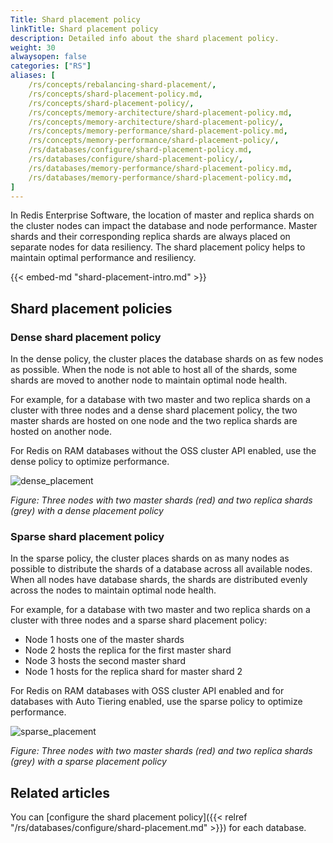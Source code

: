 ```yaml
---
Title: Shard placement policy
linkTitle: Shard placement policy
description: Detailed info about the shard placement policy.
weight: 30
alwaysopen: false
categories: ["RS"]
aliases: [
    /rs/concepts/rebalancing-shard-placement/,
    /rs/concepts/shard-placement-policy.md,
    /rs/concepts/shard-placement-policy/,
    /rs/concepts/memory-architecture/shard-placement-policy.md,
    /rs/concepts/memory-architecture/shard-placement-policy/,
    /rs/concepts/memory-performance/shard-placement-policy.md,
    /rs/concepts/memory-performance/shard-placement-policy/,
    /rs/databases/configure/shard-placement-policy.md,
    /rs/databases/configure/shard-placement-policy/,
    /rs/databases/memory-performance/shard-placement-policy.md,
    /rs/databases/memory-performance/shard-placement-policy.md,
]
---
```

In Redis Enterprise Software, the location of master and replica shards on the cluster nodes can impact the database and node performance.
Master shards and their corresponding replica shards are always placed on separate nodes for data resiliency.
The shard placement policy helps to maintain optimal performance and resiliency.

{{< embed-md "shard-placement-intro.md"  >}}

## Shard placement policies

### Dense shard placement policy

In the dense policy, the cluster places the database shards on as few nodes as possible.
When the node is not able to host all of the shards, some shards are moved to another node to maintain optimal node health.

For example, for a database with two master and two replica shards on a cluster with three nodes and a dense shard placement policy,
the two master shards are hosted on one node and the two replica shards are hosted on another node.

For Redis on RAM databases without the OSS cluster API enabled, use the dense policy to optimize performance.

![dense_placement](/images/rs/dense_placement.png)

*Figure: Three nodes with two master shards (red) and two replica shards (grey) with a dense placement policy*

### Sparse shard placement policy

In the sparse policy, the cluster places shards on as many nodes as possible to distribute the shards of a database across all available nodes.
When all nodes have database shards, the shards are distributed evenly across the nodes to maintain optimal node health.

For example, for a database with two master and two replica shards on a cluster with three nodes and a sparse shard placement policy:

- Node 1 hosts one of the master shards
- Node 2 hosts the replica for the first master shard
- Node 3 hosts the second master shard
- Node 1 hosts for the replica shard for master shard 2

For Redis on RAM databases with OSS cluster API enabled and for databases with Auto Tiering enabled, use the sparse policy to optimize performance.

![sparse_placement](/images/rs/sparse_placement.png)

*Figure: Three nodes with two master shards (red) and two replica shards (grey) with a sparse placement policy*

## Related articles

You can [configure the shard placement policy]({{< relref "/rs/databases/configure/shard-placement.md" >}}) for each database.
